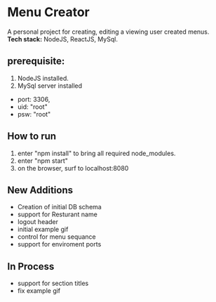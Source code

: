 # Menu Creator
A personal project for creating, editing a viewing user created menus. <br />
<b>Tech stack:</b> NodeJS, ReactJS, MySql.


prerequisite:
-------------
1. NodeJS installed.
2. MySql server installed
+ port: 3306, 
+ uid: "root"
+ psw: "root"


How to run
-----------
1. enter "npm install" to bring all required node_modules.
2. enter "npm start"
3. on the browser, surf to localhost:8080



New Additions
-----------
+ Creation of initial DB schema 
+ support for Resturant name
+ logout header
+ initial example gif
+ control for menu sequance
+ support for enviroment ports

In Process
-----------
+ support for section titles
+ fix example gif



